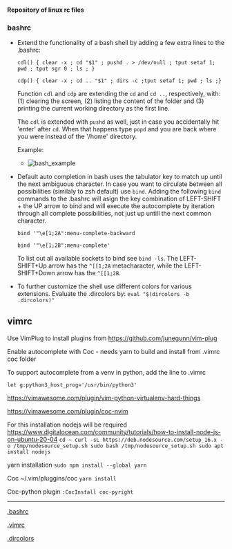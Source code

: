 #### Repository of linux rc files

### bashrc

 - Extend the functionality of a bash shell by adding a few extra lines to the .bashrc:

	`cdl() { clear -x ; cd "$1" ; pushd . > /dev/null ; tput setaf 1; pwd ; tput sgr 0 ; ls ; }`

	`cdp() { clear -x ; cd .. "$1" ; dirs -c ;tput setaf 1; pwd ; ls ;}`

	Function `cdl` and `cdp` are extending the `cd` and `cd ..`, respectively,
	with: (1) clearing the screen, (2) listing the content of the folder and (3)
	printing the current working directory as the first line.  


	The `cdl` is extended with `pushd` as well, just in case you accidentally hit 'enter' after `cd`. When that happens 
	type `popd` and you are back where you were instead of the '/home' directory. 

	Example:

	- ![bash_example](https://raw.github.com/bkocis/linux_rc-s/master/bash_prompt.gif)


 - Default auto completion in bash uses the tabulator key to match up until the next ambiguous character.
	In case you want to circulate between all possibilities (similaly to zsh default) use `bind`. Adding the following `bind` commands to the .bashrc will asign the key combination of LEFT-SHIFT + the UP arrow to bind and will execute the autocomplete by iteration through all complete possibilities, not just up untill the next common character.

	`bind '"\e[1;2A":menu-complete-backward`

	`bind '"\e[1;2B":menu-complete'`

	To list out all available sockets to bind see `bind -ls`. 
	The LEFT-SHIFT+Up arrow has the `^[[1;2A` metacharacter, while the LEFT-SHIFT+Down arrow has the `^[[1;2B`. 


 - To further customize the shell use different colors for various extensions.
	Evaluate the .dircolors by:
	`eval "$(dircolors -b .dircolors)"`


## vimrc

Use VimPlug to install plugins from https://github.com/junegunn/vim-plug

Enable autocomplete with Coc - needs yarn to build and install from .vimrc coc folder 

To support autocomplete from a venv in python, add the line to .vimrc

`let g:python3_host_prog='/usr/bin/python3'`

https://vimawesome.com/plugin/vim-python-virtualenv-hard-things

https://vimawesome.com/plugin/coc-nvim

For this installation nodejs will be required 
https://www.digitalocean.com/community/tutorials/how-to-install-node-js-on-ubuntu-20-04
`cd ~
curl -sL https://deb.nodesource.com/setup_16.x -o /tmp/nodesource_setup.sh
sudo bash /tmp/nodesource_setup.sh
sudo apt install nodejs`

yarn installation
`sudo npm install --global yarn`

Coc
~/.vim/pluggins/coc
`yarn install`

Coc-python plugin
`:CocInstall coc-pyright`

---
[.bashrc](https://github.com/bkocis/linux_rc-s/blob/master/bashrc)


[.vimrc](https://github.com/bkocis/linux_rc-s/blob/master/vimrc)


[.dircolors](https://github.com/bkocis/linux_rc-s/blob/master/dircolors)


 


